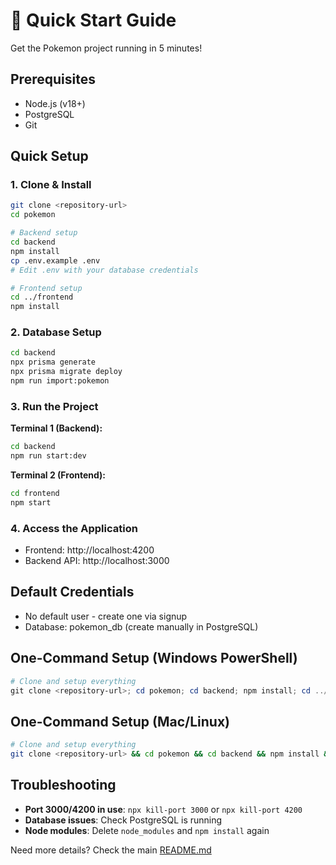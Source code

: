 # 🚀 Quick Start Guide

Get the Pokemon project running in 5 minutes!

## Prerequisites
- Node.js (v18+)
- PostgreSQL
- Git

## Quick Setup

### 1. Clone & Install
```bash
git clone <repository-url>
cd pokemon

# Backend setup
cd backend
npm install
cp .env.example .env
# Edit .env with your database credentials

# Frontend setup
cd ../frontend
npm install
```

### 2. Database Setup
```bash
cd backend
npx prisma generate
npx prisma migrate deploy
npm run import:pokemon
```

### 3. Run the Project

**Terminal 1 (Backend):**
```bash
cd backend
npm run start:dev
```

**Terminal 2 (Frontend):**
```bash
cd frontend
npm start
```

### 4. Access the Application
- Frontend: http://localhost:4200
- Backend API: http://localhost:3000

## Default Credentials
- No default user - create one via signup
- Database: pokemon_db (create manually in PostgreSQL)

## One-Command Setup (Windows PowerShell)
```powershell
# Clone and setup everything
git clone <repository-url>; cd pokemon; cd backend; npm install; cd ../frontend; npm install; cd ../backend; npx prisma generate; npx prisma migrate deploy; npm run import:pokemon
```

## One-Command Setup (Mac/Linux)
```bash
# Clone and setup everything
git clone <repository-url> && cd pokemon && cd backend && npm install && cd ../frontend && npm install && cd ../backend && npx prisma generate && npx prisma migrate deploy && npm run import:pokemon
```

## Troubleshooting
- **Port 3000/4200 in use**: `npx kill-port 3000` or `npx kill-port 4200`
- **Database issues**: Check PostgreSQL is running
- **Node modules**: Delete `node_modules` and `npm install` again

Need more details? Check the main [README.md](README.md)

